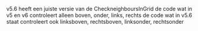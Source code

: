 v5.6 heeft een juiste versie van de CheckneighboursInGrid 
de code wat in v5 en v6 controleert alleen boven, onder, links, rechts
de code wat in v5.6 staat controleert ook linksboven, rechtsboven, linksonder, rechtsonder
